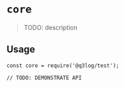 # `core`

> TODO: description

## Usage

```
const core = require('@q3log/test');

// TODO: DEMONSTRATE API
```
